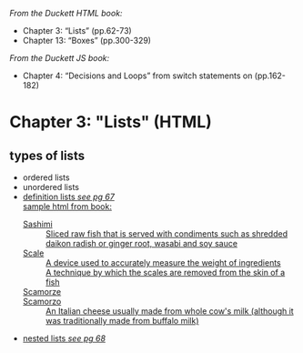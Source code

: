 <em>From the Duckett HTML book:</em>
<ul>
<li>Chapter 3: “Lists” (pp.62-73)</li>
<li>Chapter 13: “Boxes” (pp.300-329)</li>
</ul>
<em>From the Duckett JS book:</em>
<ul>
<li>Chapter 4: “Decisions and Loops” from switch statements on (pp.162-182)</li>
</ul>

<h1>Chapter 3: "Lists" (HTML)</h1>

<h2>types of lists</h2>
<ul>
<li> ordered lists </li>
<li> unordered lists </li>
	<li> <a href="http://www.htmlandcssbook.com/code-samples/chapter-03/definition-lists.html"</a>definition lists <em>see pg 67</em></li>
  sample html from book: <link href = http://www.htmlandcssbook.com/code-samples/chapter-03/definition-lists.html>
  <dl>
		<dt>Sashimi</dt>
		<dd>Sliced raw fish that is served with condiments such as shredded daikon radish or ginger root, wasabi and soy sauce</dd>
		<dt>Scale</dt>
		<dd>A device used to accurately measure the weight of ingredients</dd>
		<dd>A technique by which the scales are removed from the skin of a fish</dd>
		<dt>Scamorze</dt>
		<dt>Scamorzo</dt>
		<dd>An Italian cheese usually made from whole cow's milk (although it was traditionally made from buffalo milk)</dd>
		</dl>

  <li> nested lists <em>see pg 68</em></li>
</ul>
